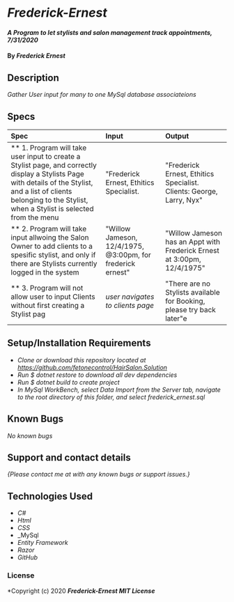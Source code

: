 # _Frederick-Ernest_

#### _A Program to let stylists and salon management track appointments, 7/31/2020_

#### By _**Frederick Ernest**_

## Description

_Gather User input for many to one MySql database associateions_

## Specs

| Spec | Input | Output |
| :-------------      | :------------- | :------------- |
| ** 1. Program will take user input to create a Stylist page, and correctly display a Stylists Page with details of the Stylist, and a list of clients belonging to the Stylist, when a Stylist is selected from the menu |"Frederick Ernest, Ethitics Specialist. | "Frederick Ernest, Ethitics Specialist. Clients: George, Larry, Nyx" |
| ** 2. Program will take input allwoing the Salon Owner to add clients to a spesific stylist, and only if there are Stylists currently logged in the system| "Willow Jameson, 12/4/1975, @3:00pm, for frederick ernest" | "Willow Jameson has an Appt with Frederick Ernest at 3:00pm, 12/4/1975" |
| ** 3. Program will not allow user to input Clients without first creating a Stylist pag | _user navigates to clients page_ | "There are no Stylists available for Booking, please try back later"e |

## Setup/Installation Requirements

* _Clone or download this repository located at https://github.com/fetonecontrol/HairSalon.Solution_
* _Run $ dotnet restore to download all dev dependencies_
* _Run $ dotnet build to create project_
* _In MySql WorkBench, select Data Import from the Server tab, navigate to the root directory of this folder, and select frederick_ernest.sql_

## Known Bugs

_No known bugs_

## Support and contact details

_{Please contact me at with any known bugs or support issues.}_

## Technologies Used

* _C#_
* _Html_
* _CSS_
* _MySql
* _Entity Framework_
* _Razor_
* _GitHub_

### License

*Copyright (c) 2020 **_Frederick-Ernest MIT License_**